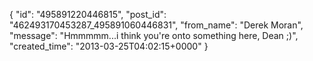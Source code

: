  {
   "id": "495891220446815",
   "post_id": "462493170453287_495891060446831",
   "from_name": "Derek Moran",
   "message": "Hmmmmm...i think you're onto something here, Dean ;)",
   "created_time": "2013-03-25T04:02:15+0000"
 }
